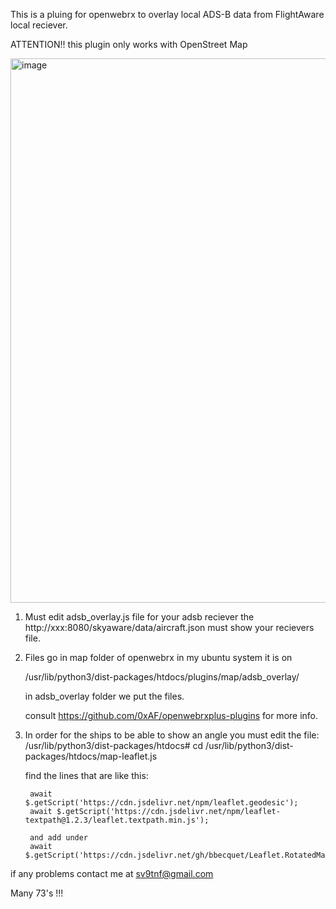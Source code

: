 This is a pluing for openwebrx to overlay local ADS-B data from FlightAware local reciever.


ATTENTION!! this plugin only works with OpenStreet Map




<img width="1444" height="871" alt="image" src="https://github.com/user-attachments/assets/7fc05d95-7cdc-457c-b49a-8340938a285a" />

1. Must edit adsb_overlay.js file for your adsb reciever
   the http://xxx:8080/skyaware/data/aircraft.json
   must show your recievers file.
   


2. Files go in map folder of openwebrx in my ubuntu system it is on

   /usr/lib/python3/dist-packages/htdocs/plugins/map/adsb_overlay/

   in adsb_overlay folder we put the files.


   consult https://github.com/0xAF/openwebrxplus-plugins for more info.

3. In order for the ships to be able to show an angle you must edit the file:
   /usr/lib/python3/dist-packages/htdocs# cd /usr/lib/python3/dist-packages/htdocs/map-leaflet.js


   find the lines that are like this:

        await $.getScript('https://cdn.jsdelivr.net/npm/leaflet.geodesic');
        await $.getScript('https://cdn.jsdelivr.net/npm/leaflet-textpath@1.2.3/leaflet.textpath.min.js');

        and add under
        await $.getScript('https://cdn.jsdelivr.net/gh/bbecquet/Leaflet.RotatedMarker/leaflet.rotatedMarker.js');


 if any problems contact me at sv9tnf@gmail.com

   Many 73's !!!


   

